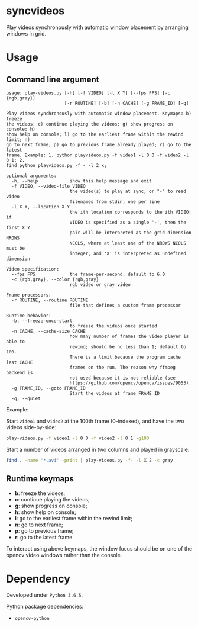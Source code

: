 # syncvideos

Play videos synchronously with automatic window placement by arranging windows in grid.

# Usage

## Command line argument

```plain
usage: play-videos.py [-h] [-f VIDEO] [-l X Y] [--fps FPS] [-c {rgb,gray}]
                      [-r ROUTINE] [-b] [-n CACHE] [-g FRAME_ID] [-q]

Play videos synchronously with automatic window placement. Keymaps: b) freeze
the videos; c) continue playing the videos; g) show progress on console; h)
show help on console; l) go to the earliest frame within the rewind limit; n)
go to next frame; p) go to previous frame already played; r) go to the latest
frame. Example: 1. python playvideos.py -f video1 -l 0 0 -f video2 -l 0 1; 2.
find python playvideos.py -f - -l 2 x;

optional arguments:
  -h, --help            show this help message and exit
  -f VIDEO, --video-file VIDEO
                        the video(s) to play at sync; or "-" to read video
                        filenames from stdin, one per line
  -l X Y, --location X Y
                        the ith location corresponds to the ith VIDEO; if
                        VIDEO is specified as a single '-', then the first X Y
                        pair will be interpreted as the grid dimension NROWS
                        NCOLS, where at least one of the NROWS NCOLS must be
                        integer, and 'X' is interpreted as undefined dimension

Video specification:
  --fps FPS             the frame-per-second; default to 6.0
  -c {rgb,gray}, --color {rgb,gray}
                        rgb video or gray video

Frame processors:
  -r ROUTINE, --routine ROUTINE
                        file that defines a custom frame processor

Runtime behavior:
  -b, --freeze-once-start
                        to freeze the videos once started
  -n CACHE, --cache-size CACHE
                        how many number of frames the video player is able to
                        rewind; should be no less than 1; default to 100.
                        There is a limit because the program cache last CACHE
                        frames on the run. The reason why ffmpeg backend is
                        not used because it is not reliable (see
                        https://github.com/opencv/opencv/issues/9053).
  -g FRAME_ID, --goto FRAME_ID
                        Start the videos at frame FRAME_ID
  -q, --quiet
```

Example:

Start `video1` and `video2` at the 100th frame (0-indexed), and have the two videos side-by-side:

```bash
play-videos.py -f video1 -l 0 0 -f video2 -l 0 1 -g100
```

Start a number of videos arranged in two columns and played in grayscale:

```bash
find . -name '*.avi' -print | play-videos.py -f- -l X 2 -c gray
```


## Runtime keymaps

- **b**: freeze the videos;
- **c**: continue playing the videos;
- **g**: show progress on console;
- **h**: show help on console;
- **l**: go to the earliest frame within the rewind limit;
- **n**: go to next frame;
- **p**: go to previous frame;
- **r**: go to the latest frame.

To interact using above keymaps, the window focus should be on one of the opencv video windows rather than the console.

# Dependency

Developed under `Python 3.6.5`.

Python package dependencies:

- `opencv-python`
